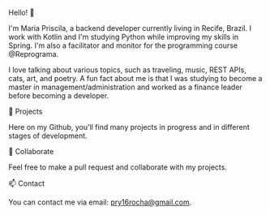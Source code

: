
Hello! 👋 

I'm Maria Priscila, a backend developer currently living in Recife, Brazil. I work with Kotlin and I'm studying Python while improving my skills in Spring. I'm also a facilitator and monitor for the programming course @Reprograma.

I love talking about various topics, such as traveling, music, REST APIs, cats, art, and poetry. A fun fact about me is that I was studying to become a master in management/administration and worked as a finance leader before becoming a developer.

🔭 Projects

Here on my Github, you'll find many projects in progress and in different stages of development.

👯 Collaborate

Feel free to make a pull request and collaborate with my projects.

📫 Contact

You can contact me via email: pry16rocha@gmail.com.
